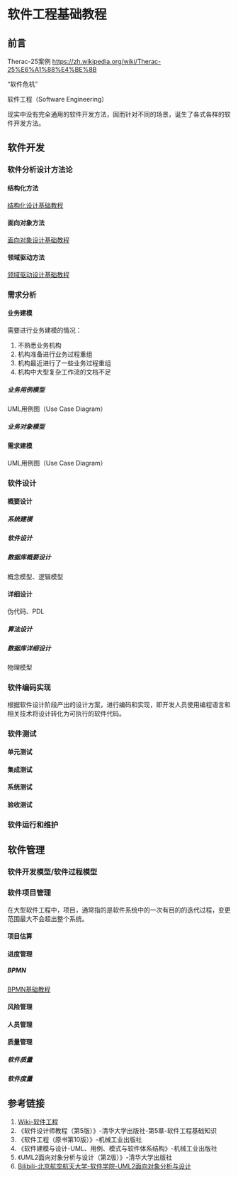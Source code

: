 # 软件工程基础教程


## 前言

Therac-25案例
https://zh.wikipedia.org/wiki/Therac-25%E6%A1%88%E4%BE%8B

“软件危机”

软件工程（Software Engineering）

现实中没有完全通用的软件开发方法，因而针对不同的场景，诞生了各式各样的软件开发方法。


## 软件开发


### 软件分析设计方法论


#### 结构化方法

[结构化设计基础教程](work/methodology/SoftwareEngineering/Analysis-and-Design/Structured-Design/结构化设计基础教程.md)


#### 面向对象方法

[面向对象设计基础教程](work/methodology/SoftwareEngineering/Analysis-and-Design/Object-Oriented-Design/面向对象设计基础教程.md)


#### 领域驱动方法

[领域驱动设计基础教程](work/methodology/SoftwareEngineering/Analysis-and-Design/Domain-Driven-Design/领域驱动设计基础教程.md)

### 需求分析


#### 业务建模

需要进行业务建模的情况：
1. 不熟悉业务机构
2. 机构准备进行业务过程重组
3. 机构最近进行了一些业务过程重组
4. 机构中大型复杂工作流的文档不足


##### 业务用例模型

UML用例图（Use Case Diagram）

##### 业务对象模型


#### 需求建模

UML用例图（Use Case Diagram）


### 软件设计


#### 概要设计


##### 系统建模



##### 软件设计


##### 数据库概要设计

概念模型、逻辑模型



#### 详细设计

伪代码、PDL


##### 算法设计

##### 数据库详细设计

物理模型


### 软件编码实现

根据软件设计阶段产出的设计方案，进行编码和实现，即开发人员使用编程语言和相关技术将设计转化为可执行的软件代码。

### 软件测试

#### 单元测试

#### 集成测试

#### 系统测试

#### 验收测试


### 软件运行和维护


## 软件管理


### 软件开发模型/软件过程模型


### 软件项目管理

在大型软件工程中，项目，通常指的是软件系统中的一次有目的的迭代过程，变更范围最大不会超出整个系统。

#### 项目估算


#### 进度管理

##### BPMN

[BPMN基础教程](work/methodology/SoftwareEngineering/BPMN基础教程.md)

#### 风险管理

#### 人员管理


#### 质量管理


##### 软件质量


##### 软件度量


## 参考链接
1. [Wiki-软件工程](https://zh.wikipedia.org/wiki/%E8%BD%AF%E4%BB%B6%E5%B7%A5%E7%A8%8B)
2. 《软件设计师教程（第5版）》-清华大学出版社-第5章-软件工程基础知识
3. 《软件工程（原书第10版）》-机械工业出版社
4. 《软件建模与设计-UML、用例、模式与软件体系结构》-机械工业出版社
5. 《UML2面向对象分析与设计（第2版）》-清华大学出版社
6. [Bilibili-北京航空航天大学-软件学院-UML2面向对象分析与设计](https://www.bilibili.com/video/BV1fq4y1q7KP)
